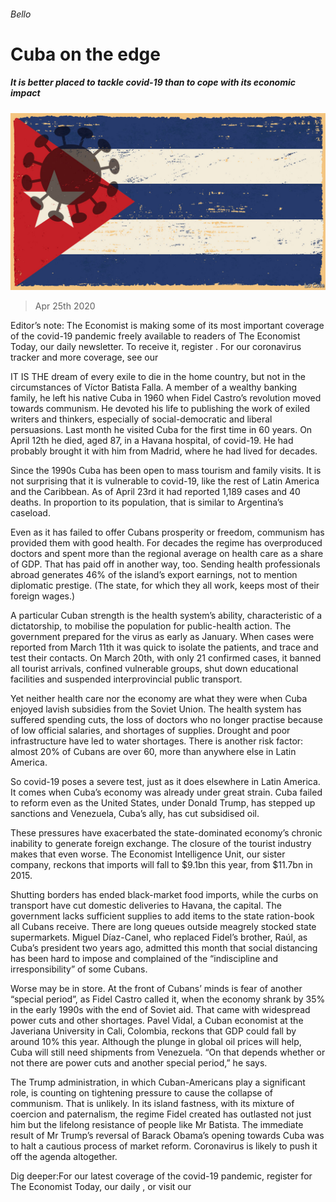 ###### Bello

# Cuba on the edge 

##### It is better placed to tackle covid-19 than to cope with its economic impact 

![image](images/20200425_AMD001.jpg) 

> Apr 25th 2020 

Editor’s note: The Economist is making some of its most important coverage of the covid-19 pandemic freely available to readers of The Economist Today, our daily newsletter. To receive it, register . For our coronavirus tracker and more coverage, see our 

IT IS THE dream of every exile to die in the home country, but not in the circumstances of Víctor Batista Falla. A member of a wealthy banking family, he left his native Cuba in 1960 when Fidel Castro’s revolution moved towards communism. He devoted his life to publishing the work of exiled writers and thinkers, especially of social-democratic and liberal persuasions. Last month he visited Cuba for the first time in 60 years. On April 12th he died, aged 87, in a Havana hospital, of covid-19. He had probably brought it with him from Madrid, where he had lived for decades.

Since the 1990s Cuba has been open to mass tourism and family visits. It is not surprising that it is vulnerable to covid-19, like the rest of Latin America and the Caribbean. As of April 23rd it had reported 1,189 cases and 40 deaths. In proportion to its population, that is similar to Argentina’s caseload.


Even as it has failed to offer Cubans prosperity or freedom, communism has provided them with good health. For decades the regime has overproduced doctors and spent more than the regional average on health care as a share of GDP. That has paid off in another way, too. Sending health professionals abroad generates 46% of the island’s export earnings, not to mention diplomatic prestige. (The state, for which they all work, keeps most of their foreign wages.)

A particular Cuban strength is the health system’s ability, characteristic of a dictatorship, to mobilise the population for public-health action. The government prepared for the virus as early as January. When cases were reported from March 11th it was quick to isolate the patients, and trace and test their contacts. On March 20th, with only 21 confirmed cases, it banned all tourist arrivals, confined vulnerable groups, shut down educational facilities and suspended interprovincial public transport.

Yet neither health care nor the economy are what they were when Cuba enjoyed lavish subsidies from the Soviet Union. The health system has suffered spending cuts, the loss of doctors who no longer practise because of low official salaries, and shortages of supplies. Drought and poor infrastructure have led to water shortages. There is another risk factor: almost 20% of Cubans are over 60, more than anywhere else in Latin America.

So covid-19 poses a severe test, just as it does elsewhere in Latin America. It comes when Cuba’s economy was already under great strain. Cuba failed to reform even as the United States, under Donald Trump, has stepped up sanctions and Venezuela, Cuba’s ally, has cut subsidised oil.

These pressures have exacerbated the state-dominated economy’s chronic inability to generate foreign exchange. The closure of the tourist industry makes that even worse. The Economist Intelligence Unit, our sister company, reckons that imports will fall to $9.1bn this year, from $11.7bn in 2015.

Shutting borders has ended black-market food imports, while the curbs on transport have cut domestic deliveries to Havana, the capital. The government lacks sufficient supplies to add items to the state ration-book all Cubans receive. There are long queues outside meagrely stocked state supermarkets. Miguel Díaz-Canel, who replaced Fidel’s brother, Raúl, as Cuba’s president two years ago, admitted this month that social distancing has been hard to impose and complained of the “indiscipline and irresponsibility” of some Cubans.

Worse may be in store. At the front of Cubans’ minds is fear of another “special period”, as Fidel Castro called it, when the economy shrank by 35% in the early 1990s with the end of Soviet aid. That came with widespread power cuts and other shortages. Pavel Vidal, a Cuban economist at the Javeriana University in Cali, Colombia, reckons that GDP could fall by around 10% this year. Although the plunge in global oil prices will help, Cuba will still need shipments from Venezuela. “On that depends whether or not there are power cuts and another special period,” he says.

The Trump administration, in which Cuban-Americans play a significant role, is counting on tightening pressure to cause the collapse of communism. That is unlikely. In its island fastness, with its mixture of coercion and paternalism, the regime Fidel created has outlasted not just him but the lifelong resistance of people like Mr Batista. The immediate result of Mr Trump’s reversal of Barack Obama’s opening towards Cuba was to halt a cautious process of market reform. Coronavirus is likely to push it off the agenda altogether.

Dig deeper:For our latest coverage of the covid-19 pandemic, register for The Economist Today, our daily , or visit our 

